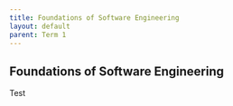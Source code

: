```yaml
---
title: Foundations of Software Engineering
layout: default
parent: Term 1
---
```


## Foundations of Software Engineering

Test